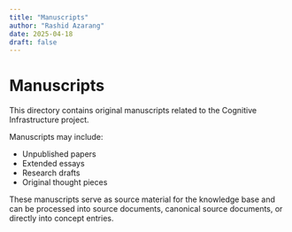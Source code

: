 ```yaml
---
title: "Manuscripts"
author: "Rashid Azarang"
date: 2025-04-18
draft: false
---
```


# Manuscripts

<!-- migrated from knowledge-base repo on 2025-04 -->

This directory contains original manuscripts related to the Cognitive Infrastructure project.

Manuscripts may include:
- Unpublished papers
- Extended essays
- Research drafts
- Original thought pieces

These manuscripts serve as source material for the knowledge base and can be processed into source documents, canonical source documents, or directly into concept entries. 